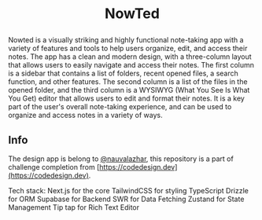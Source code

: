# <p align="center">NowTed</p>

Nowted is a visually striking and highly functional note-taking app with a variety of features and tools to help users organize, edit, and access their notes. The app has a clean and modern design, with a three-column layout that allows users to easily navigate and access their notes. The first column is a sidebar that contains a list of folders, recent opened files, a search function, and other features. The second column is a list of the files in the opened folder, and the third column is a WYSIWYG (What You See Is What You Get) editor that allows users to edit and format their notes. It is a key part of the user's overall note-taking experience, and can be used to organize and access notes in a variety of ways.

## Info

The design app is belong to [@nauvalazhar](https://github.com/nauvalazhar), this repository is a part of challenge completion from [https://codedesign.dev](https://codedesign.dev).

Tech stack:
Next.js for the core
TailwindCSS for styling
TypeScript
Drizzle for ORM
Supabase for Backend
SWR for Data Fetching
Zustand for State Management
Tip tap for Rich Text Editor

